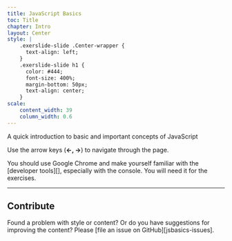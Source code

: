 ```yaml
---
title: JavaScript Basics
toc: Title
chapter: Intro
layout: Center
style: |
    .exerslide-slide .Center-wrapper {
      text-align: left;
    }
    .exerslide-slide h1 {
      color: #444;
      font-size: 400%;
      margin-bottom: 50px;
      text-align: center;
    }
scale:
    content_width: 39
    column_width: 0.6
---
```


A quick introduction to basic and important concepts of JavaScript

Use the arrow keys (**&larr;, &rarr;**) to navigate through the page.

You should use Google Chrome and make yourself
familiar with the [developer tools][], especially with the console.
You will need it for the exercises.

---

## Contribute

Found a problem with style or content? Or do you have suggestions for improving
the content? Please [file an issue on GitHub][jsbasics-issues].
